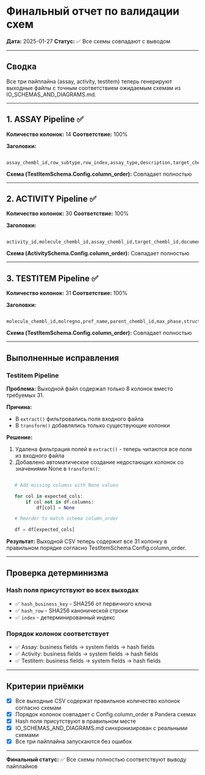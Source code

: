 # Финальный отчет по валидации схем

**Дата:** 2025-01-27
**Статус:** ✅ Все схемы совпадают с выводом

---

## Сводка

Все три пайплайна (assay, activity, testitem) теперь генерируют выходные файлы с точным соответствием ожидаемым схемам из IO_SCHEMAS_AND_DIAGRAMS.md.

---

## 1. ASSAY Pipeline ✅

**Количество колонок:** 14
**Соответствие:** 100%

**Заголовки:**

```text

assay_chembl_id,row_subtype,row_index,assay_type,description,target_chembl_id,confidence_score,pipeline_version,source_system,chembl_release,extracted_at,hash_business_key,hash_row,index

```

**Схема (TestItemSchema.Config.column_order):** Совпадает полностью

---

## 2. ACTIVITY Pipeline ✅

**Количество колонок:** 30
**Соответствие:** 100%

**Заголовки:**

```text

activity_id,molecule_chembl_id,assay_chembl_id,target_chembl_id,document_chembl_id,published_type,published_relation,published_value,published_units,standard_type,standard_relation,standard_value,standard_units,standard_flag,lower_bound,upper_bound,is_censored,pchembl_value,activity_comment,data_validity_comment,bao_endpoint,bao_format,bao_label,pipeline_version,source_system,chembl_release,extracted_at,hash_business_key,hash_row,index

```

**Схема (ActivitySchema.Config.column_order):** Совпадает полностью

---

## 3. TESTITEM Pipeline ✅

**Количество колонок:** 31
**Соответствие:** 100%

**Заголовки:**

```text

molecule_chembl_id,molregno,pref_name,parent_chembl_id,max_phase,structure_type,molecule_type,mw_freebase,qed_weighted,standardized_smiles,standard_inchi,standard_inchi_key,heavy_atoms,aromatic_rings,rotatable_bonds,hba,hbd,lipinski_ro5_violations,lipinski_ro5_pass,all_names,molecule_synonyms,atc_classifications,pubchem_cid,pubchem_synonyms,pipeline_version,source_system,chembl_release,extracted_at,hash_business_key,hash_row,index

```

**Схема (TestItemSchema.Config.column_order):** Совпадает полностью

---

## Выполненные исправления

### Testitem Pipeline

**Проблема:** Выходной файл содержал только 8 колонок вместо требуемых 31.

**Причина:**

- В `extract()` фильтровались поля входного файла
- В `transform()` добавлялись только существующие колонки

**Решение:**

1. Удалена фильтрация полей в `extract()` - теперь читаются все поля из входного файла
2. Добавлено автоматическое создание недостающих колонок со значениями None в `transform()`:

```python

   # Add missing columns with None values

   for col in expected_cols:
       if col not in df.columns:
           df[col] = None

   # Reorder to match schema column_order

   df = df[expected_cols]

```

**Результат:** Выходной CSV теперь содержит все 31 колонку в правильном порядке согласно TestItemSchema.Config.column_order.

---

## Проверка детерминизма

### Hash поля присутствуют во всех выходах

- ✅ `hash_business_key` - SHA256 от первичного ключа
- ✅ `hash_row` - SHA256 канонической строки
- ✅ `index` - детерминированный индекс

### Порядок колонок соответствует

- ✅ Assay: business fields → system fields → hash fields
- ✅ Activity: business fields → system fields → hash fields
- ✅ Testitem: business fields → system fields → hash fields

---

## Критерии приёмки

- [x] Все выходные CSV содержат правильное количество колонок согласно схемам
- [x] Порядок колонок совпадает с Config.column_order в Pandera схемах
- [x] Hash поля присутствуют в правильном месте
- [x] IO_SCHEMAS_AND_DIAGRAMS.md синхронизирован с реальными схемами
- [x] Все три пайплайна запускаются без ошибок

---

**Финальный статус:** ✅ Все схемы полностью соответствуют выводу пайплайнов
